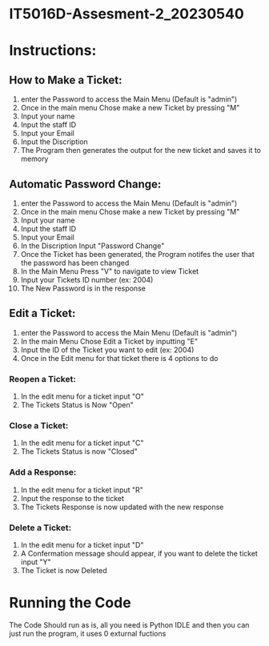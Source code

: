 # IT5016D-Assesment-2_20230540

# Instructions:

## How to Make a Ticket:

1. enter the Password to access the Main Menu (Default is "admin")
2. Once in the main menu Chose make a new Ticket by pressing "M"
3. Input your name
4. Input the staff ID
5. Input your Email
6. Input the Discription
7. The Program then generates the output for the new ticket and saves it to memory

## Automatic Password Change:

1. enter the Password to access the Main Menu (Default is "admin")
2. Once in the main menu Chose make a new Ticket by pressing "M"
3. Input your name
4. Input the staff ID
5. Input your Email
6. In the Discription Input "Password Change"
7. Once the Ticket has been generated, the Program notifes the user that the password has been changed
8. In the Main Menu Press "V" to navigate to view Ticket
9. Input your Tickets ID number (ex: 2004)
10. The New Password is in the response

## Edit a Ticket:
1. enter the Password to access the Main Menu (Default is "admin")
2. In the main Menu Chose Edit a Ticket by inputting "E"
3. Input the ID of the Ticket you want to edit (ex: 2004)
4. Once in the Edit menu for that ticket there is 4 options to do

### Reopen a Ticket:
1. In the edit menu for a ticket input "O"
2. The Tickets Status is Now "Open"

### Close a Ticket:
1. In the edit menu for a ticket input "C"
2. The Tickets Status is now "Closed"

### Add a Response:
1. In the edit menu for a ticket input "R"
2. Input the response to the ticket
3. The Tickets Response is now updated with the new response

### Delete a Ticket:
1. In the edit menu for a ticket input "D"
2. A Confermation message should appear, if you want to delete the ticket input "Y"
3. The Ticket is now Deleted

# Running the Code
The Code Should run as is, all you need is Python IDLE and then you can just run the program, it uses 0 exturnal fuctions

